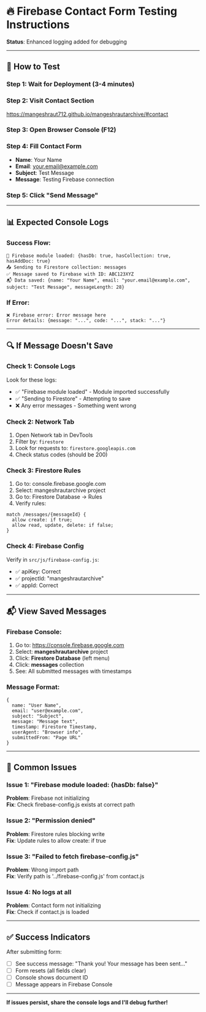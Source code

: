 # 🔥 Firebase Contact Form Testing Instructions

**Status**: Enhanced logging added for debugging

---

## 🧪 How to Test

### Step 1: Wait for Deployment (3-4 minutes)

### Step 2: Visit Contact Section
https://mangeshraut712.github.io/mangeshrautarchive/#contact

### Step 3: Open Browser Console (F12)

### Step 4: Fill Contact Form
- **Name**: Your Name
- **Email**: your.email@example.com
- **Subject**: Test Message
- **Message**: Testing Firebase connection

### Step 5: Click "Send Message"

---

## 📊 Expected Console Logs

### Success Flow:
```
📡 Firebase module loaded: {hasDb: true, hasCollection: true, hasAddDoc: true}
📤 Sending to Firestore collection: messages
✅ Message saved to Firebase with ID: ABC123XYZ
📬 Data saved: {name: "Your Name", email: "your.email@example.com", subject: "Test Message", messageLength: 28}
```

### If Error:
```
❌ Firebase error: Error message here
Error details: {message: "...", code: "...", stack: "..."}
```

---

## 🔍 If Message Doesn't Save

### Check 1: Console Logs
Look for these logs:
- ✅ "Firebase module loaded" - Module imported successfully
- ✅ "Sending to Firestore" - Attempting to save
- ❌ Any error messages - Something went wrong

### Check 2: Network Tab
1. Open Network tab in DevTools
2. Filter by: `firestore`
3. Look for requests to: `firestore.googleapis.com`
4. Check status codes (should be 200)

### Check 3: Firestore Rules
1. Go to: console.firebase.google.com
2. Select: mangeshrautarchive project
3. Go to: Firestore Database → Rules
4. Verify rules:
```
match /messages/{messageId} {
  allow create: if true;
  allow read, update, delete: if false;
}
```

### Check 4: Firebase Config
Verify in `src/js/firebase-config.js`:
- ✅ apiKey: Correct
- ✅ projectId: "mangeshrautarchive"
- ✅ appId: Correct

---

## 📬 View Saved Messages

### Firebase Console:
1. Go to: https://console.firebase.google.com
2. Select: **mangeshrautarchive** project
3. Click: **Firestore Database** (left menu)
4. Click: **messages** collection
5. See: All submitted messages with timestamps

### Message Format:
```
{
  name: "User Name",
  email: "user@example.com",
  subject: "Subject",
  message: "Message text",
  timestamp: Firestore Timestamp,
  userAgent: "Browser info",
  submittedFrom: "Page URL"
}
```

---

## 🐛 Common Issues

### Issue 1: "Firebase module loaded: {hasDb: false}"
**Problem**: Firebase not initializing  
**Fix**: Check firebase-config.js exists at correct path

### Issue 2: "Permission denied"
**Problem**: Firestore rules blocking write  
**Fix**: Update rules to allow create: if true

### Issue 3: "Failed to fetch firebase-config.js"
**Problem**: Wrong import path  
**Fix**: Verify path is '../firebase-config.js' from contact.js

### Issue 4: No logs at all
**Problem**: Contact form not initializing  
**Fix**: Check if contact.js is loaded

---

## ✅ Success Indicators

After submitting form:
- [ ] See success message: "Thank you! Your message has been sent..."
- [ ] Form resets (all fields clear)
- [ ] Console shows document ID
- [ ] Message appears in Firebase Console

---

**If issues persist, share the console logs and I'll debug further!**
